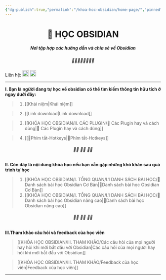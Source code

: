 ```yaml
---
{"dg-publish":true,"permalink":"/khoa-hoc-obsidian/home-page/","pinned":true,"tags":["gardenEntry"]}
---
```



# <center> 📝  **HỌC OBSIDIAN**   </center>
##### <center>Nơi tập hợp các hướng dẫn và chia sẻ về Obsidian</center>

##### <center> 🌱🌱🌱🌱🌱🌱🌱🌱</center>

Liên hệ:  [<img src="https://i.imgur.com/oMz9dgC.png" width="20">](https://www.facebook.com/hahtd3) [<img  src="https://i.imgur.com/f1EQ36e.png" width="20">](https://zalo.me/979988473)

----

**I. Bạn là ngừời đang tự học về obsidian có thể tìm kiếm thông tin hữu tích ở ngay dưới đây:**

>1. [[Khái niệm\|Khái niệm]]

>2. [[Link download\|Link download]]
 
>3. [[KHÓA HỌC OBSIDIAN/II. CÁC PLUGIN/🌟 Các Plugin hay và cách dùng\|🌟 Các Plugin hay và cách dùng]]

>4. [[🌟Phím tắt-Hotkeys\|🌟Phím tắt-Hotkeys]]


######  <center> 🌱🌱 🌱🌱 🌱🌱</center>
**II. Còn đây là nội dung khóa học nếu bạn vẫn gặp những khó khăn sau quá trình tự học**

>1. [[KHÓA HỌC OBSIDIAN/I. TỔNG QUAN/I.1 DANH SÁCH BÀI HỌC/🌟Danh sách bài học  Obsidian Cơ Bản\|🌟Danh sách bài học  Obsidian Cơ Bản]]
>2. [[KHÓA HỌC OBSIDIAN/I. TỔNG QUAN/I.1 DANH SÁCH BÀI HỌC/🌟Danh sách bài học Obsidian nâng cao\|🌟Danh sách bài học Obsidian nâng cao]]

 ######  <center> 🌱🌱 🌱🌱 🌱🌱</center>

**III.Tham khảo câu hỏi và feedback của học viên**

>[[KHÓA HỌC OBSIDIAN/III. THAM KHẢO/Các câu hỏi của mọi người hay hỏi khi mới bắt đầu với Obsidian\|Các câu hỏi của mọi người hay hỏi khi mới bắt đầu với Obsidian]]

>[[KHÓA HỌC OBSIDIAN/III. THAM KHẢO/Feedback của học viên\|Feedback của học viên]]


------------------

